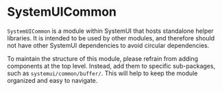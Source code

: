 # SystemUICommon

`SystemUICommon` is a module within SystemUI that hosts standalone helper libraries. 
It is intended to be used by other modules, and therefore should not have other SystemUI dependencies 
to avoid circular dependencies.

To maintain the structure of this module, please refrain from adding components at the top level. 
Instead, add them to specific sub-packages, such as `systemui/common/buffer/`. 
This will help to keep the module organized and easy to navigate.
